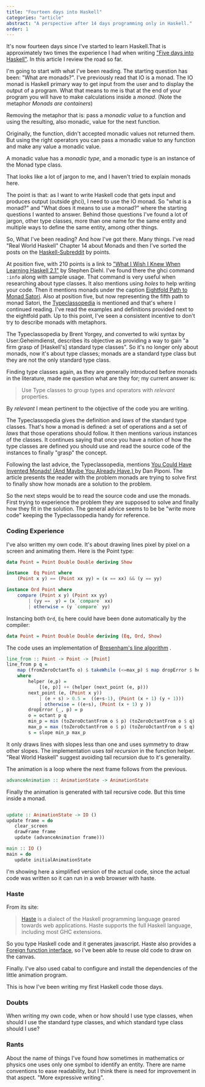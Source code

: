 ```yaml
---
title: "Fourteen days into Haskell"
categories: "article"
abstract: "A perspective after 14 days programming only in Haskell."
order: 1
---
```


It's now fourteen days since I've started to learn Haskell.That is approximately
two times the experience I had when writing ["Five days into
Haskell"](/articles/2014-09-26/five-days-into-haskell.html). In this article I
review the road so far.

I'm going to start with what I've been reading. The starting question has been:
"What are monads?". I've previously read that IO is a monad. The IO monad is
Haskell primary way to get input from the user and to display the output of a
program. What that means to me is that at the end of your program you will have to
make calculations inside a *monad*. (Note the metaphor *Monads are containers*)

Removing the metaphor that is: pass a *monadic value* to a function and using the
resulting, also monadic, value for the next function. 

Originally, the function, didn't accepted monadic values not returned them. But
using the right operators you can pass a monadic value to any function and make
any value a monadic value.

A monadic value has a *monadic type*, and a monadic type is an instance of the
Monad type class.

That looks like a lot of jargon to me, and I haven't tried to explain monads
here.

The point is that: as I want to write Haskell code that gets input and produces
output (outside ghci), I need to use the IO monad. So "what is a monad?" and
"What does it means to use a monad?" where the starting questions I wanted to
answer. Behind those questions I've found a lot of jargon, other type
classes, more than one name for the same entity and multiple ways to define the
same entity, among other things.

So, What I've been reading? And how I've got there. Many things. I've read "Real
World Haskell" Chapter 14 about Monads and then I've sorted the posts on the
[Haskell-Subreddit](http://www.reddit.com/r/haskell/top/?sort=top&t=all) by
points.

At position five, with 210 points is a link to ["What I Wish I Knew When
Learning Haskell 2.1"](http://dev.stephendiehl.com/hask/) by Stephen Diehl.
I've found there the ghci command `:info` along with sample usage. That command
is very useful when researching about type classes. It also mentions using *holes* to
help writing your code. Then it mentions monads under the caption
[Eightfold Path to Monad Satori](http://dev.stephendiehl.com/hask/#eightfold-path-to-monad-satori).
Also at position five, but now representing the fifth path to monad Satori, the
[Typeclassopedia](http://www.haskell.org/haskellwiki/Typeclassopedia)
is mentioned and that's where I continued reading. I've read the examples and
definitions provided next to the eightfold path. Up to this point, I've seen a
consistent incentive to don't try to describe monads with metaphors.

The Typeclassopedia by  Brent Yorgey, and converted to wiki syntax by
User:Geheimdienst, describes its objective as providing a way to gain
"a firm grasp of [Haskell's] standard type classes". So it's no longer only
about monads, now it's about type classes; monads are a standard type class
but they are not the only standard type class. 

Finding type classes again, as they are generally introduced before monads in
the literature, made me question what are they for; my current answer is:

> Use Type classes to group types and operators with *relevant* properties.

By *relevant* I mean pertinent to the objective of the code you are writing.

The Typeclassopedia gives the definition and *laws* of the standard type
classes. That's how a monad is defined: a set of operations and a set of *laws*
that those operations should follow. It then mentions various instances of the
classes. It continues saying that once you have a notion of how the type classes
are defined you should use and read the source code of the instances to finally
"grasp" the concept.

Following the last advice, the Typeclassopedia, mentions [You Could Have
Invented Monads! (And Maybe You Already Have.)
](http://blog.sigfpe.com/2006/08/you-could-have-invented-monads-and.html) 
by Dan Piponi. The article presents the reader with the problem monads are
trying to solve first to finally show how monads are a solution to the problem.

So the next steps would be to read the source code and use the monads. First
trying to experience the problem they are supposed to solve and finally how they
fit in the solution. The general advice seems to be be "write more code" keeping
the Typeclassopedia handy for reference.

### Coding Experience

I've also written my own code. It's about drawing lines pixel by pixel on a
screen and animating them. Here is the Point type:

~~~ haskell
data Point = Point Double Double deriving Show

instance  Eq Point where
	(Point x y) == (Point xx yy) = (x == xx) && (y == yy)

instance Ord Point where
	compare (Point x y) (Point xx yy)
		| (yy ==  y) = (x `compare` xx)
		| otherwise = (y `compare` yy)
~~~

Instancing both `Ord`, `Eq` here could have been done automatically by the
compiler:

~~~ haskell
data Point = Point Double Double deriving (Eq, Ord, Show)
~~~

The code uses an implementation of [Bresenham's line algorithm](http://en.wikipedia.org/wiki/Bresenham%27s_line_algorithm)
.

~~~ haskell
line_from :: Point -> Point -> [Point]
line_from p q =
	map (fromZeroOctantTo o) $ takeWhile (<=max_p) $ map dropError $ helper (0, min_p)
	where 
		helper (e,p) =
			[(e, p)] ++ (helper (next_point (e, p)))
		next_point (e, (Point x y))
			| (e + s) > 0.5 =  ((e+s-1), (Point (x + 1) (y + 1)))
			| otherwise = ((e+s), (Point (x + 1) y ))
		dropError (_, p) = p
		o = octant p q
		min_p = min (toZeroOctantFrom o $ p) (toZeroOctantFrom o $ q)
		max_p = max (toZeroOctantFrom o $ p) (toZeroOctantFrom o $ q)
		s = slope min_p max_p
~~~

It only draws lines with slopes less than one and uses symmetry to draw other
slopes. The implementation uses *tail recursion* in the function helper. "Real
World Haskell" suggest avoiding tail recursion due to it's generality.

The animation is a loop where the next frame follows from the previous.

~~~ haskell
advanceAnimation :: AnimationState -> AnimationState
~~~

Finally the animation is generated with tail recursive code. But this time
inside a monad.

~~~ haskell

update :: AnimationState -> IO ()
update frame = do
   clear_screen
   drawFrame frame
   update (advanceAnimation frame)))

main :: IO ()
main = do
   update initialAnimationState

~~~

I'm showing here a simplified version of the actual code, since the actual code
was written so it can run in a web browser with haste.

### Haste

From its site:

> [Haste](http://haste-lang.org/) is a dialect of the Haskell programming language
> geared towards web applications. Haste supports the full Haskell language,
> including most GHC extensions.

So you type Haskell code and it generates javascript. Haste also provides a
[Foreign function interface](http://en.wikipedia.org/wiki/Foreign_function_interface),
so I've been able to reuse old code to draw on the canvas.

Finally. I've also used cabal to configure and install the dependencies of the
little animation program.

This is how I've been writing my first Haskell code those days. 

### Doubts

When writing my own code, when or how should I use type classes, when should I
use the standard type classes, and which standard type class should I use?

### Rants

About the name of things I've found how sometimes in mathematics or physics one
uses only one symbol to identify an entity. There are name conventions to ease
readability, but I think there is need for improvement in that aspect. "More
expressive writing".

<!--
[Typeclassopedia](http://www.haskell.org/haskellwiki/Typeclassopedia)
[Haskellforall](http://www.haskellforall.com/) by Gabriel Gonzale  
[Introductions to advanced Haskell topics](http://www.haskellforall.com/2014/03/introductions-to-advanced-haskell-topics.html)
[ You Could Have Invented Monads! (And Maybe You Already Have.)](http://blog.sigfpe.com/2006/08/you-could-have-invented-monads-and.html)
by Dan Piponi 
[What I Wish I Knew When Learning Haskell 2.1](http://dev.stephendiehl.com/hask/)
[Haskell-Subreddit](http://www.reddit.com/r/haskell/top/?sort=top&t=all)
[Bresenham's line algorithm](http://en.wikipedia.org/wiki/Bresenham%27s_line_algorithm)
* I would like to retake "Write your self a scheme..." given that I'm now more
  familiar with monads and the language in general.

? Should I write my own type classes.
* Real world Haskell hits that writing readable code is writing ideomatic code
  If possible don't write your own tail recursion.

* Type classes Functors, Applicative, Monads, Foldable, Arrow, Semigroup,
  Category, etc... Typeclassopedia.
- Followed the tutorial "you could have invented monads".

- Haste, little browser program.

- Syntax sugar: There is an article in the Haskellwiki considering the do
  notation harmful. I think I recommends not using it until you master the
  cumbersome one.

- Writing code: I've read about people that writes code without testing it or
  running it.

- The book of real world Haskell recommends using type definitions. Just in case
  you don't get the type that you expect from the compiler.

  It stills takes me a few iterations to get the correct type of expressions.
  But I can note improvements.

  Coding experience: emscripten, haste-lang, ghcjs. Compiling to js. FFI

- Sorting the posts of reddig haskell I've found the book about what i wish i
  knew when learning haskell.

- Reading what I wish I new when learning haskell I arrived to the
  typeclassopedia.

- Tips inspecting the types
-	the :info function of ghci. (from "What i whish i knew")

- Cabal: cabal sandbox
-->
